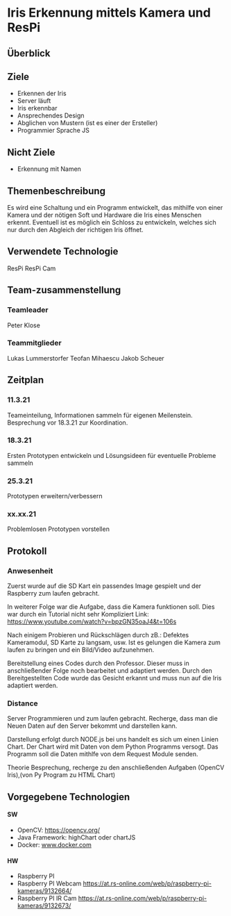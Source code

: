 # Iris Erkennung mittels Kamera und ResPi

## Überblick
### 

## Ziele
* Erkennen der Iris
* Server läuft
* Iris erkennbar
* Ansprechendes Design
* Abglichen von Mustern (ist es einer der Ersteller)
* Programmier Sprache JS

## Nicht Ziele
* Erkennung mit Namen

## Themenbeschreibung
  Es wird eine Schaltung und ein Programm entwickelt, das mithilfe von einer Kamera und der nötigen Soft und Hardware die Iris eines Menschen erkennt.
  Eventuell ist es möglich ein Schloss zu entwickeln, welches sich nur durch den Abgleich der richtigen Iris öffnet.

## Verwendete Technologie
  ResPi
  ResPi Cam
  
## Team-zusammenstellung
### Teamleader
  Peter Klose
### Teammitglieder
  Lukas Lummerstorfer
  Teofan Mihaescu
  Jakob Scheuer
  
## Zeitplan
### 11.3.21
  Teameinteilung, Informationen sammeln für eigenen Meilenstein.
  Besprechung vor 18.3.21 zur Koordination.
### 18.3.21
  Ersten Prototypen entwickeln und Lösungsideen für eventuelle Probleme         sammeln
### 25.3.21
  Prototypen erweitern/verbessern
### xx.xx.21
  Problemlosen Prototypen vorstellen
  
## Protokoll
### Anwesenheit
Zuerst wurde auf die SD Kart ein passendes Image gespielt und der Raspberry zum laufen gebracht.

In weiterer Folge war die Aufgabe, dass die Kamera funktionen soll. 
Dies war durch ein Tutorial nicht sehr Kompliziert Link: https://www.youtube.com/watch?v=bpzGN35oaJ4&t=106s

Nach einigem Probieren und Rückschlägen durch zB.: Defektes Kameramodul, SD Karte zu langsam, usw. Ist es gelungen die Kamera zum laufen zu bringen und ein Bild/Video aufzunehmen.

Bereitstellung eines Codes durch den Professor. Dieser muss in anschließender Folge noch bearbeitet und adaptiert werden.
Durch den Bereitgestellten Code wurde das Gesicht erkannt und muss nun auf die Iris adaptiert werden.

### Distance
Server Programmieren und zum laufen gebracht.
Recherge, dass man die Neuen Daten auf den Server bekommt und darstellen kann.

Darstellung erfolgt durch NODE.js bei uns handelt es sich um einen Linien Chart.
Der Chart wird mit Daten von dem Python Programms versogt.
  Das Programm soll die Daten mithlfe von dem Request Module senden.
  
  Theorie Besprechung, recherge zu den anschließenden Aufgaben (OpenCV Iris),(von Py Program zu HTML Chart)


## Vorgegebene Technologien
#### SW
- OpenCV: https://opencv.org/
- Java Framework: highChart oder chartJS
- Docker: www.docker.com
#### HW
- Raspberry PI
- Raspberry PI Webcam https://at.rs-online.com/web/p/raspberry-pi-kameras/9132664/
- Raspberry PI IR Cam https://at.rs-online.com/web/p/raspberry-pi-kameras/9132673/


